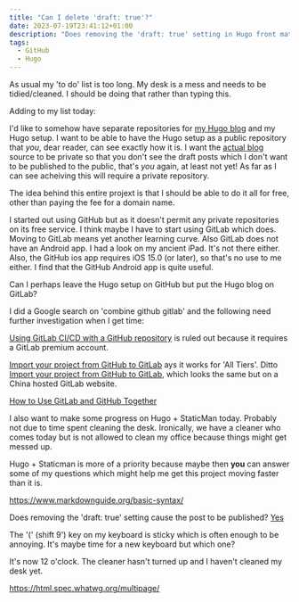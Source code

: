 ```yaml
---
title: "Can I delete 'draft: true'?"
date: 2023-07-19T23:41:12+01:00
description: "Does removing the 'draft: true' setting in Hugo front matter allow the post to be published?"
tags:
  - GitHub
  - Hugo
---
```

As usual my 'to do' list is too long.
My desk is a mess and needs to be tidied/cleaned.
I should be doing that rather than typing this.

Adding to my list today:

I'd like to somehow have separate repositories for [my Hugo blog](/hugo) and my Hugo setup. I want to be able to have the Hugo setup as a public repository that *you*, dear reader, can see exactly how it is. I want the [actual blog](/posts) source to be private so that you don't see the draft posts which I don't want to be published to the public, that's *you* again, at least not yet! As far as I can see acheiving this will require a private repository.

The idea behind this entire projext is that I should be able to do it all for free, other than paying the fee for a domain name.

I started out using GitHub but as it doesn't permit any private repositories on its free service. I think maybe I have to start using GitLab which does. Moving to GitLab means yet another learning curve. Also GitLab does not have an Android app. I had a look on my ancient iPad. It's not there either. Also, the GitHub ios app requires iOS 15.0 (or later), so that's no use to me either. I find that the GitHub Android app is quite useful.

Can I perhaps leave the Hugo setup on GitHub but put the Hugo blog on GitLab?

I did a Google search on 'combine github gitlab' and the following need further investigation when I get time:

[Using GitLab CI/CD with a GitHub repository](https://docs.gitlab.com/ee/ci/ci_cd_for_external_repos/github_integration.html) is ruled out because it requires a GitLab premium account.

[Import your project from GitHub to GitLab](https://docs.gitlab.com/ee/user/project/import/github.html) ays it works for 'All Tiers'. Ditto [Import your project from GitHub to GitLab](https://docs.gitlab.cn/14.0/ee/user/project/import/github.html), which looks the same but on a China hosted GitLab website.

[How to Use GitLab and GitHub Together](https://steveperkins.com/migrating-projects-from-github-to-gitlab/)

I also want to make some progress on Hugo + StaticMan today. Probably not due to time spent cleaning the desk. Ironically, we have a cleaner who comes today but is not allowed to clean my office because things might get messed up.

Hugo + Staticman is more of a priority because maybe then **you** can answer some of my questions which might help me get this project moving faster than it is.

https://www.markdownguide.org/basic-syntax/


Does removing the 'draft: true' setting cause the post to be published? [Yes](/hugo/draft-true)

The '(' (shift 9') key on my keyboard is sticky which is often enough to be annoying. It's maybe time for a new keyboard but which one?

It's now 12 o'clock. The cleaner hasn't turned up and I haven't cleaned my desk yet.

https://html.spec.whatwg.org/multipage/
